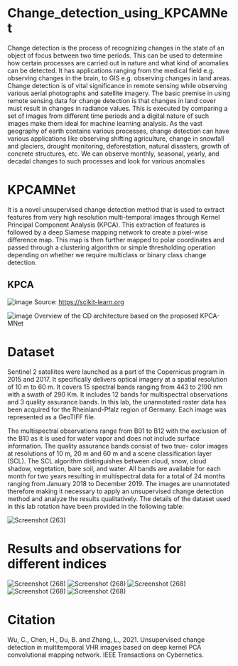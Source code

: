 # Change_detection_using_KPCAMNet
Change detection is the process of recognizing changes in the state of an object of focus between two time periods. This can be used to determine how certain processes are carried out in nature and what kind of anomalies can be detected. It has applications ranging from the medical field e.g. observing changes in the brain, to GIS e.g. observing changes in land areas. Change detection is of vital significance in remote sensing while observing various aerial photographs and satellite imagery. The basic premise in using remote sensing data for change detection is that changes in land cover must result in changes in radiance values. This is executed by comparing a set of images from different time periods and a digital nature of such images make them ideal for machine learning analysis. As the vast geography of earth contains various processes, change detection can have various applications like observing shifting agriculture, change in snowfall and glaciers, drought monitoring, deforestation, natural disasters, growth of concrete structures, etc. We can observe monthly, seasonal, yearly, and decadal changes to such processes and look for various anomalies

# KPCAMNet
It is a novel unsupervised change detection method that is used to extract features from very high resolution multi-temporal images through Kernel Principal Component Analysis (KPCA). This extraction of features is followed by a deep Siamese mapping network to create a pixel-wise difference map. This map is then further mapped to polar coordinates and passed through a clustering algorithm or simple thresholding operation depending on whether we require multiclass or binary class change detection.

## KPCA
![image](https://user-images.githubusercontent.com/74795452/196057043-fd936a70-b91f-44fb-bb28-f205f8b9bdac.png)
Source: https://scikit-learn.org

![image](https://user-images.githubusercontent.com/74795452/196057480-535e0e59-ef48-4eda-81f9-160063a95886.png)
Overview of the CD architecture based on the proposed KPCA-MNet 

# Dataset
Sentinel 2 satellites were launched as a part of the Copernicus program in 2015 and 2017. It specifically delivers optical imagery at a spatial resolution of 10 m to 60 m. It covers 15 spectral bands ranging from 443 to 2190 nm with a swath of 290 Km. It includes 12 bands for multispectral observations and 3 quality assurance bands. In this lab, the unannotated raster data has been acquired for the Rheinland-Pfalz region of Germany. Each image was represented as a GeoTIFF file.

The multispectral observations range from B01 to B12 with the exclusion of the B10 as it is used for water vapor and does not include surface information. The quality assurance bands consist of two true- color images at resolutions of 10 m, 20 m and 60 m and a scene classification layer (SCL). The SCL algorithm distinguishes between cloud, snow, cloud shadow, vegetation, bare soil, and water. All bands are available for each month for two years resulting in multispectral data for a total of 24 months ranging from January 2018 to December 2019. The images are unannotated therefore making it necessary to apply an unsupervised change detection method and analyze the results qualitatively. The details of the dataset used in this lab rotation have been provided in the following table:

![Screenshot (263)](https://user-images.githubusercontent.com/74795452/196057648-9d2b43ac-a7b6-4199-8b13-2923eea02cd7.png)

# Results and observations for different indices
![Screenshot (268)](https://user-images.githubusercontent.com/74795452/196057798-0353ec28-e862-49bc-9f9e-1465ea1df5a4.png)
![Screenshot (268)](https://user-images.githubusercontent.com/74795452/196057852-b7688f8f-cfb8-4705-9cee-84cda815ea1c.png)
![Screenshot (268)](https://user-images.githubusercontent.com/74795452/196057899-81231f52-4edb-4a14-84f9-c629167aa0bc.png)
![Screenshot (268)](https://user-images.githubusercontent.com/74795452/196057938-7865f7e6-71d2-4c55-a8c3-d191d4945ba6.png)
![Screenshot (268)](https://user-images.githubusercontent.com/74795452/196057970-5631e899-a85c-469c-8330-3f9ecd30d7e5.png)

# Citation
Wu, C., Chen, H., Du, B. and Zhang, L., 2021. Unsupervised change detection in multitemporal VHR images based on deep kernel PCA convolutional mapping network. IEEE Transactions on Cybernetics.

 
